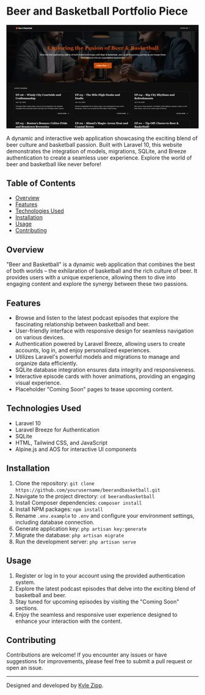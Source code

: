 # Beer and Basketball Portfolio Piece

![Beer and Basketball Logo](/public/images/screenshot.png)

A dynamic and interactive web application showcasing the exciting blend of beer culture and basketball passion. Built with Laravel 10, this website demonstrates the integration of models, migrations, SQLite, and Breeze authentication to create a seamless user experience. Explore the world of beer and basketball like never before!

## Table of Contents

- [Overview](#overview)
- [Features](#features)
- [Technologies Used](#technologies-used)
- [Installation](#installation)
- [Usage](#usage)
- [Contributing](#contributing)

## Overview

"Beer and Basketball" is a dynamic web application that combines the best of both worlds – the exhilaration of basketball and the rich culture of beer. It provides users with a unique experience, allowing them to dive into engaging content and explore the synergy between these two passions.

## Features

- Browse and listen to the latest podcast episodes that explore the fascinating relationship between basketball and beer.
- User-friendly interface with responsive design for seamless navigation on various devices.
- Authentication powered by Laravel Breeze, allowing users to create accounts, log in, and enjoy personalized experiences.
- Utilizes Laravel's powerful models and migrations to manage and organize data efficiently.
- SQLite database integration ensures data integrity and responsiveness.
- Interactive episode cards with hover animations, providing an engaging visual experience.
- Placeholder "Coming Soon" pages to tease upcoming content.

## Technologies Used

- Laravel 10
- Laravel Breeze for Authentication
- SQLite
- HTML, Tailwind CSS, and JavaScript
- Alpine.js and AOS for interactive UI components

## Installation

1. Clone the repository: `git clone https://github.com/yourusername/beerandbasketball.git`
2. Navigate to the project directory: `cd beerandbasketball`
3. Install Composer dependencies: `composer install`
4. Install NPM packages: `npm install`
5. Rename `.env.example` to `.env` and configure your environment settings, including database connection.
6. Generate application key: `php artisan key:generate`
7. Migrate the database: `php artisan migrate`
8. Run the development server: `php artisan serve`

## Usage

1. Register or log in to your account using the provided authentication system.
2. Explore the latest podcast episodes that delve into the exciting blend of basketball and beer.
3. Stay tuned for upcoming episodes by visiting the "Coming Soon" sections.
4. Enjoy the seamless and responsive user experience designed to enhance your interaction with the content.

## Contributing

Contributions are welcome! If you encounter any issues or have suggestions for improvements, please feel free to submit a pull request or open an issue.

---

Designed and developed by [Kyle Zipp](https://www.kylezipp.com/contact.php).
